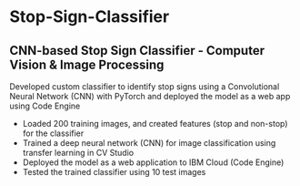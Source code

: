 # Stop-Sign-Classifier
## CNN-based Stop Sign Classifier - Computer Vision &amp; Image Processing

Developed custom classifier to identify stop signs using a Convolutional Neural Network (CNN) with PyTorch and deployed the model as a web app using Code Engine 


- Loaded 200 training images, and created features (stop and non-stop) for the classifier
- Trained a deep neural network (CNN) for image classification using transfer learning in CV Studio
- Deployed the model as a web application to IBM Cloud (Code Engine)
- Tested the trained classifier using 10 test images
